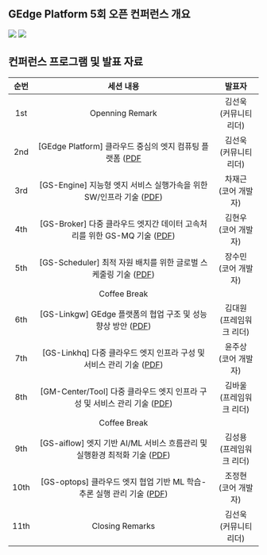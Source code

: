 ﻿## GEdge Platform 5회 오픈 컨퍼런스 개요
<p align="left">
  <img src="https://github.com/gedge-platform/docs/blob/main/conference/5th/images/5th_conference1.jpg">
  <img src="https://github.com/gedge-platform/docs/blob/main/conference/5th/images/5th_conference2.jpg">
</p>

## 컨퍼런스 프로그램 및 발표 자료
| 순번 | 세션 내용 | 발표자 |
|:---------------------------------: | :---------------------------------: | :---------------------------------: |
|  1st  | Openning Remark | 김선욱<BR>(커뮤니티 리더) |
|  2nd  | [GEdge Platform] 클라우드 중심의 엣지 컴퓨팅 플랫폼 ([PDF](https://github.com/gedge-platform/docs/blob/main/conference/5th/presentation/01.클라우드중심의엣지컴퓨팅_김선욱.pdf) | 김선욱<BR>(커뮤니티 리더) |
|  3rd  | [GS-Engine] 지능형 엣지 서비스 실행가속을 위한 SW/인프라 기술 ([PDF](https://github.com/gedge-platform/docs/blob/main/conference/5th/presentation/02.지능형_엣지_서비스_실행_가속을_위한_SW인프라_기술_차재근.pdf)) | 차재근<BR>(코어 개발자) |
|  4th  | [GS-Broker] 다중 클라우드 엣지간 데이터 고속처리를 위한 GS-MQ 기술 ([PDF](03_.pdf)) | 김현우<BR>(코어 개발자) |
|  5th  | [GS-Scheduler] 최적 자원 배치를 위한 글로벌 스케줄링 기술 ([PDF](https://github.com/gedge-platform/docs/blob/main/conference/5th/presentation/04.최적_자원_배치를_위한_글로벌_스케줄링_기술_장수민.pdf)) | 장수민<BR>(코어 개발자) |
|       |Coffee Break  
|  6th  | [GS-Linkgw] GEdge 플랫폼의 협업 구조 및 성능 향상 방안 ([PDF](https://github.com/gedge-platform/docs/blob/main/conference/5th/presentation/05.GEdge_플랫폼의_협업_구조_및_성능_향상_방안_김대원.pdf)) | 김대원<BR>(프레임워크 리더) |
|  7th  | [GS-Linkhq] 다중 클라우드 엣지 인프라 구성 및 서비스 관리 기술 ([PDF](https://github.com/gedge-platform/docs/blob/main/conference/5th/presentation/06.강화학습_기반_멀티엣지_협업_정책_생성_기술_윤주상.pdf)) | 윤주상<BR>(코어 개발자) |
|  8th  | [GM-Center/Tool] 다중 클라우드 엣지 인프라 구성 및 서비스 관리 기술 ([PDF](https://github.com/gedge-platform/docs/blob/main/conference/5th/presentation/07.다중_클라우드_엣지_인프라_구성_및_서비스_관리_기술_김바울.pdf)) | 김바울<BR>(프레임워크 리더) |
|       | Coffee Break
|  9th  | [GS-aiflow] 엣지 기반 AI/ML 서비스 흐름관리 및 실행환경 최적화 기술 ([PDF](https://github.com/gedge-platform/docs/blob/main/conference/5th/presentation/08.엣지_기반_AIML_서비스_흐름관리_및_실행환경_최적화_기술_김성용.pdf)) | 김성용<BR>(프레임워크 리더) |
|  10th  | [GS-optops] 클라우드 엣지 협업 기반 ML 학습-추론 실행 관리 기술 ([PDF](09_.pdf)) | 조정현<BR>(코어 개발자) |
| 11th  | Closing Remarks | 김선욱<BR>(커뮤니티 리더) |
<BR>

